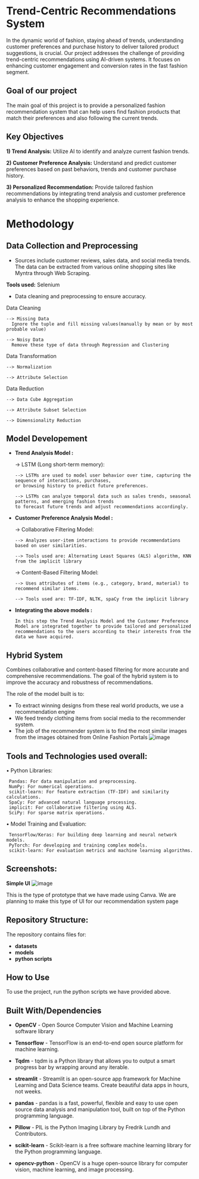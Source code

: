 # Trend-Centric Recommendations System
In the dynamic world of fashion, staying ahead of trends, understanding customer preferences and purchase history to deliver tailored product suggestions, is crucial. Our project addresses the challenge of providing trend-centric recommendations using AI-driven systems. It focuses on enhancing customer engagement and conversion rates in the fast fashion segment.
## Goal of our project
The main goal of this project is to provide a personalized fashion recommendation system that can help users find fashion products that match their preferences and also following the current trends.

## Key Objectives
**1) Trend Analysis:** Utilize AI to identify and analyze current fashion trends.

**2) Customer Preference Analysis:** Understand and predict customer preferences based on past behaviors, trends and customer purchase history.

**3) Personalized Recommendation:** Provide tailored fashion recommendations by integrating trend analysis and customer preference analysis to enhance the shopping experience.

# Methodology
## Data Collection and Preprocessing
- Sources include customer reviews, sales data, and social media trends. The data can be extracted from various online shopping sites like Myntra through Web Scraping. 

**Tools used:** Selenium

- Data cleaning and preprocessing to ensure accuracy.

Data Cleaning
   
    --> Missing Data
      Ignore the tuple and fill missing values(manually by mean or by most probable value)
          
    --> Noisy Data
      Remove these type of data through Regression and Clustering

Data Transformation
   
    --> Normalization   
    
    --> Attribute Selection

Data Reduction
   
    --> Data Cube Aggregation
    
    --> Attribute Subset Selection

    --> Dimensionality Reduction

## Model Developement
- **Trend Analysis Model :**

   -> LSTM (Long short-term memory):      
   
      --> LSTMs are used to model user behavior over time, capturing the sequence of interactions, purchases,
      or browsing history to predict future preferences.                  
      
      --> LSTMs can analyze temporal data such as sales trends, seasonal patterns, and emerging fashion trends
      to forecast future trends and adjust recommendations accordingly.

- **Customer Preference Analysis Model :**

   -> Collaborative Filtering Model:

      --> Analyzes user-item interactions to provide recommendations based on user similarities.
  
      --> Tools used are: Alternating Least Squares (ALS) algorithm, KNN from the implicit library

   -> Content-Based Filtering Model:

      --> Uses attributes of items (e.g., category, brand, material) to recommend similar items.

      --> Tools used are: TF-IDF, NLTK, spaCy from the implicit library

- **Integrating the above models :**

      In this step the Trend Analysis Model and the Customer Preference Model are integrated together to provide tailored and personalized
      recommendations to the users according to their interests from the data we have acquired.

## Hybrid System

Combines collaborative and content-based filtering for more accurate and comprehensive recommendations.
The goal of the hybrid system is to improve the accuracy and robustness of recommendations.

The role of the model built is to:
- To extract winning designs from these real world products, we use a recommendation engine
- We feed trendy clothing items from social media to the recommender system.
- The job of the recommender system is to find the most similar images from the images obtained from Online Fashion Portals
![image](https://github.com/user-attachments/assets/bf8f18c5-fd83-42e1-98e2-e3b0dd8d041f)


## Tools and Technologies used overall:
• Python Libraries:

     Pandas: For data manipulation and preprocessing.
     NumPy: For numerical operations.
     scikit-learn: For feature extraction (TF-IDF) and similarity calculations.
     SpaCy: For advanced natural language processing.
     implicit: For collaborative filtering using ALS.
     SciPy: For sparse matrix operations.

  
• Model Training and Evaluation:

     TensorFlow/Keras: For building deep learning and neural network models.
     PyTorch: For developing and training complex models.
     scikit-learn: For evaluation metrics and machine learning algorithms.

## Screenshots:
**Simple UI**
![image](https://github.com/user-attachments/assets/6691deea-1f3b-48d9-adac-93a50c9ac825)

This is the type of prototype that we have made using Canva. We are planning to make this type of UI for our recommendation system page

## Repository Structure:

The repository contains files for:

- **datasets**
- **models**
- **python scripts**

## How to Use

To use the project, run the python scripts we have provided above. 

## Built With/Dependencies

- **OpenCV** - Open Source Computer Vision and Machine Learning software library
 
- **Tensorflow** - TensorFlow is an end-to-end open source platform for machine learning.

- **Tqdm** - tqdm is a Python library that allows you to output a smart progress bar by wrapping around any iterable.

- **streamlit** - Streamlit is an open-source app framework for Machine Learning and Data Science teams. Create beautiful data apps in hours, not weeks.

- **pandas** - pandas is a fast, powerful, flexible and easy to use open source data analysis and manipulation tool, built on top of the Python programming language.

- **Pillow** - PIL is the Python Imaging Library by Fredrik Lundh and Contributors.

- **scikit-learn** - Scikit-learn is a free software machine learning library for the Python programming language.

- **opencv-python** - OpenCV is a huge open-source library for computer vision, machine learning, and image processing.

